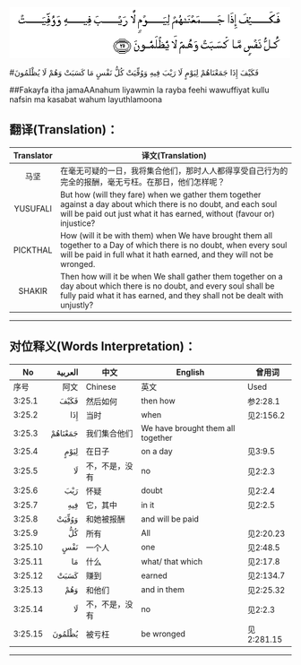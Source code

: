 ![003:025](images/003_025.gif)

#فَكَيْفَ إِذَا جَمَعْنَاهُمْ لِيَوْمٍ لَا رَيْبَ فِيهِ وَوُفِّيَتْ كُلُّ نَفْسٍ مَا كَسَبَتْ وَهُمْ لَا يُظْلَمُونَ 

##Fakayfa itha jamaAAnahum liyawmin la rayba feehi wawuffiyat kullu nafsin ma kasabat wahum layuthlamoona 

## 翻译(Translation)：

| Translator | 译文(Translation)                                            |
| :--------: | ------------------------------------------------------------ |
|    马坚    | 在毫无可疑的一日，我将集合他们，那时人人都得享受自己行为的完全的报酬，毫无亏枉。在那日，他们怎样呢？ |
|  YUSUFALI  | But how (will they fare) when we gather them together against a day about which there is no doubt, and each soul will be paid out just what it has earned, without (favour or) injustice? |
|  PICKTHAL  | How (will it be with them) when We have brought them all together to a Day of which there is no doubt, when every soul will be paid in full what it hath earned, and they will not be wronged. |
|   SHAKIR   | Then how will it be when We shall gather them together on a day about which there is no doubt, and every soul shall be fully paid what it has earned, and they shall not be dealt with unjustly? |

---

## 对位释义(Words Interpretation)：

| No   | العربية | 中文    | English | 曾用词 |
| ---- | ------: | ------- | ------- | ------ |
| 序号 |    阿文 | Chinese | 英文    | Used   |
| 3:25.1  | فَكَيْفَ    | 然后如何       | then how                          | 参2:28.1   |
| 3:25.2  | إِذَا     | 当时           | when                              | 见2:156.2  |
| 3:25.3  | جَمَعْنَاهُمْ | 我们集合他们   | We have brought them all together |            |
| 3:25.4  | لِيَوْمٍ    | 在日子         | on a day                          | 见3:9.5    |
| 3:25.5  | لَا      | 不，不是，没有 | no                                | 见2:2.3    |
| 3:25.6  | رَيْبَ     | 怀疑           | doubt                             | 见2:2.4    |
| 3:25.7  | فِيهِ     | 它，其中       | in it                             | 见2:2.5    |
| 3:25.8  | وَوُفِّيَتْ   | 和她被报酬     | and will be paid                  |            |
| 3:25.9  | كُلُّ      | 所有           | All                               | 见2:20.23  |
| 3:25.10 | نَفْسٍ     | 一个人         | one                               | 见2:48.5   |
| 3:25.11 | مَا      | 什么           | what/ that which                  | 见2:17.8   |
| 3:25.12 | كَسَبَتْ    | 赚到           | earned                            | 见2:134.7  |
| 3:25.13 | وَهُمْ     | 和他们         | and in them                       | 见2:25.32  |
| 3:25.14 | لَا      | 不，不是，没有 | no                                | 见2:2.3    |
| 3:25.15 | يُظْلَمُونَ  | 被亏枉         | be wronged                        | 见2:281.15 |

---
